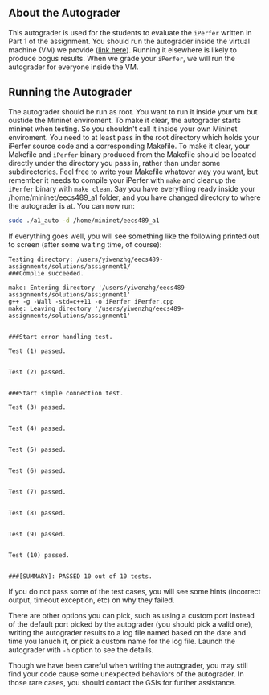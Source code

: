 About the Autograder
-----------
This autograder is used for the students to evaluate the `iPerfer` written in Part 1 of the assignment. You should run the autograder inside the virtual machine (VM) we provide ([link here](https://drive.google.com/file/d/1JNOH995lIz453AMdkVPtnDaJ0Wx0Oe5u/view?usp=sharing)). Running it elsewhere is likely to produce bogus results. When we grade your `iPerfer`, we will run the autograder for everyone inside the VM.

Running the Autograder
-----------

The autograder should be run as root. You want to run it inside your vm but oustide the Mininet enviroment. To make it clear, the autograder starts mininet when testing. So you shouldn't call it inside your own Mininet enviroment. You need to at least pass in the root directory which holds your iPerfer source code and a corresponding Makefile.
To make it clear, your Makefile and `iPerfer` binary produced from the Makefile should be located directly under the directory you pass in, rather than under some subdirectories.
Feel free to write your Makefile whatever way you want, but remember it needs to compile your iPerfer with `make` and cleanup the `iPerfer` binary with `make clean`.
Say you have everything ready inside your /home/mininet/eecs489_a1 folder, and you have changed directory to where the autograder is at. You can now run:

```bash
sudo ./a1_auto -d /home/mininet/eecs489_a1
```

If everything goes well, you will see something like the following printed out to screen (after some waiting time, of course):

```
Testing directory: /users/yiwenzhg/eecs489-assignments/solutions/assignment1/
###Complie succeeded.

make: Entering directory '/users/yiwenzhg/eecs489-assignments/solutions/assignment1'
g++ -g -Wall -std=c++11 -o iPerfer iPerfer.cpp
make: Leaving directory '/users/yiwenzhg/eecs489-assignments/solutions/assignment1'


###Start error handling test.

Test (1) passed.


Test (2) passed.


###Start simple connection test.

Test (3) passed.


Test (4) passed.


Test (5) passed.


Test (6) passed.


Test (7) passed.


Test (8) passed.


Test (9) passed.


Test (10) passed.


###[SUMMARY]: PASSED 10 out of 10 tests.

```

If you do not pass some of the test cases, you will see some hints (incorrect output, timeout exception, etc) on why they failed.

There are other options you can pick, such as using a custom port instead of the default port picked by the autograder (you should pick a valid one), writing the autograder results to a log file named based on the date and time you lanuch it, or pick a custom name for the log file. Launch the autograder with `-h` option to see the details.

Though we have been careful when writing the autograder, you may still find your code cause some unexpected behaviors of the autograder. In those rare cases, you should contact the GSIs for further assistance.
